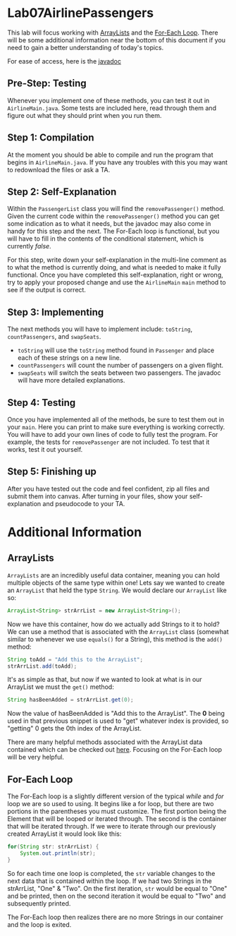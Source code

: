 # Lab07AirlinePassengers
This lab will focus working with [ArrayLists](https://docs.oracle.com/javase/8/docs/api/java/util/ArrayList.html) and the
[For-Each Loop](https://docs.oracle.com/javase/8/docs/technotes/guides/language/foreach.html). There will be some additional information near the bottom of this 
document if you need to gain a better understanding of today's topics.

For ease of access, here is the [javadoc](https://csu-compsci-cs163-4.github.io/Lab07AirlinePassengers/)

## Pre-Step: Testing
Whenever you implement one of these methods, you can test it out in `AirlineMain.java`. Some tests are included here, read through them and figure out what they should print when you run them.

## Step 1: Compilation
At the moment you should be able to compile and run the program that begins in `AirlineMain.java`. If you have any troubles with this you may want to redownload the files or ask a TA.

## Step 2: Self-Explanation
Within the `PassengerList` class you will find the `removePassenger()` method. Given the current code within the `removePassenger()` method you can get some indication as to what it needs,
but the javadoc may also come in handy for this step and the next. The For-Each loop is functional, but 
you will have to fill in the contents of the conditional statement, which is currently *false*.

For this step, write down your self-explanation in the multi-line comment as to what the method is currently doing, and what is needed to make it fully functional. Once you have completed 
this self-explanation, right or wrong, try to apply your proposed change and use the `AirlineMain` `main` method to see if the output is correct.

## Step 3: Implementing
The next methods you will have to implement include: `toString`, `countPassengers`,  and `swapSeats`.  
* `toString` will use the `toString` method found in `Passenger` and place each of these strings on a new line.  
* `countPassengers` will count the number of passengers on a given flight.  
* `swapSeats` will switch the seats between two passengers.
The javadoc will have more detailed explanations.

## Step 4: Testing
Once you have implemented all of the methods, be sure to test them out in your `main`. Here you can print to make sure everything is working correctly. You will have to add your own lines
of code to fully test the program. For example, the tests for `removePassenger` are not included. To test that it works, test it out yourself.

## Step 5: Finishing up
After you have tested out the code and feel confident, zip all files and submit them into canvas.
After turning in your files, show your self-explanation and pseudocode to your TA.

# Additional Information
## ArrayLists
`ArrayLists` are an incredibly useful data container, meaning you can hold multiple objects of the same type within one! Lets say we wanted to create an `ArrayList` that held the type `String`. We would declare our `ArrayList` like so:
```java
ArrayList<String> strArrList = new ArrayList<String>();
```
Now we have this container, how do we actually add Strings to it to hold? We can use a method that is associated with the `ArrayList` class (somewhat similar to whenever we use `equals()` for a String), this method is the `add()` method:
```java
String toAdd = "Add this to the ArrayList";
strArrList.add(toAdd);
```
It's as simple as that, but now if we wanted to look at what is in our ArrayList we must the `get()` method:
```java
String hasBeenAdded = strArrList.get(0);
```
Now the value of hasBeenAdded is "Add this to the ArrayList". The **0** being used in that previous snippet is used to "get" whatever index is provided, so "getting" 0 gets the 0th index of the ArrayList.

There are many helpful methods associated with the ArrayList data contained which can be checked out [here](https://docs.oracle.com/javase/8/docs/api/java/util/ArrayList.html). Focusing on the For-Each loop will be very helpful.

## For-Each Loop
The For-Each loop is a slightly different version of the typical *while* and *for* loop we are so used to using. It begins like a for loop, but there are two portions in the parentheses you must customize. The first portion being the Element that will be looped or iterated through. The second is the container that will be iterated through.
If we were to iterate through our previously created ArrayList it would look like this:
```java
for(String str: strArrList) {
    System.out.println(str);
}
```
So for each time one loop is completed, the `str` variable changes to the next data that is contained within the loop. If we had two Strings in the strArrList, "One" & "Two". On the first iteration, `str` would be equal to "One" and be printed, then on the second iteration it would be equal to "Two" and subsequently printed.

The For-Each loop then realizes there are no more Strings in our container and the loop is exited.
